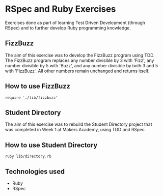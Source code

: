 RSpec and Ruby Exercises
========================

Exercises done as part of learning Test Driven Development (through RSpec) and to further develop Ruby programming knowledge.

FizzBuzz
--------

The aim of this exercise was to develop the FizzBuzz program using TDD. The FizzBuzz program replaces any number divisible by 3 with 'Fizz', any number divisible by 5 with 'Buzz', and any number divisible by both 3 and 5 with 'FizzBuzz'. All other numbers remain unchanged and returns itself.

How to use FizzBuzz
-------------------

```irb
require './lib/fizzbuzz'
```

Student Directory
-----------------

The aim of this exercise was to rebuild the Student Directory project that was completed in Week 1 at Makers Academy, using TDD and RSpec.

How to use Student Directory
----------------------------

```shell
ruby lib/directory.rb
```

Technologies used
-----------------

* Ruby
* RSpec